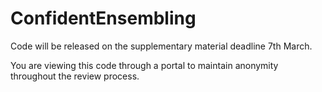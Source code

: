 # ConfidentEnsembling

Code will be released on the supplementary material deadline 7th March.

You are viewing this code through a portal to maintain anonymity throughout the review process.
